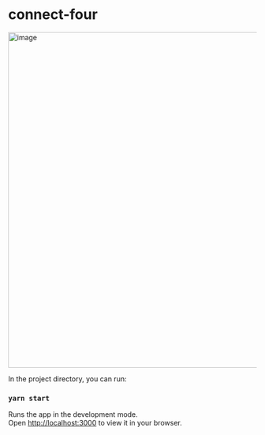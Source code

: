 # connect-four

<img width="829" height="680" alt="image" src="https://github.com/user-attachments/assets/fbc1c056-6752-4821-ba50-b86973dc8a38" />

In the project directory, you can run:

### `yarn start`

Runs the app in the development mode.\
Open [http://localhost:3000](http://localhost:3000) to view it in your browser.

